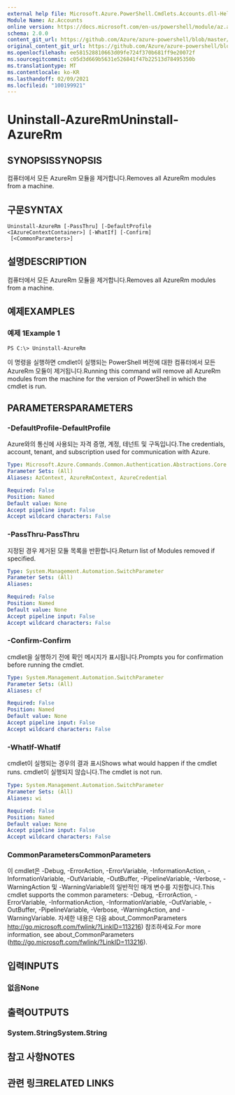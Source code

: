 ```yaml
---
external help file: Microsoft.Azure.PowerShell.Cmdlets.Accounts.dll-Help.xml
Module Name: Az.Accounts
online version: https://docs.microsoft.com/en-us/powershell/module/az.accounts/uninstall-azurerm
schema: 2.0.0
content_git_url: https://github.com/Azure/azure-powershell/blob/master/src/Accounts/Accounts/help/Uninstall-AzureRm.md
original_content_git_url: https://github.com/Azure/azure-powershell/blob/master/src/Accounts/Accounts/help/Uninstall-AzureRm.md
ms.openlocfilehash: ee581528810663d09fe724f370b681ff9e20072f
ms.sourcegitcommit: c05d3d669b5631e526841f47b22513d78495350b
ms.translationtype: MT
ms.contentlocale: ko-KR
ms.lasthandoff: 02/09/2021
ms.locfileid: "100199921"
---
```

# <span data-ttu-id="a8aee-101">Uninstall-AzureRm</span><span class="sxs-lookup"><span data-stu-id="a8aee-101">Uninstall-AzureRm</span></span>

## <span data-ttu-id="a8aee-102">SYNOPSIS</span><span class="sxs-lookup"><span data-stu-id="a8aee-102">SYNOPSIS</span></span>
<span data-ttu-id="a8aee-103">컴퓨터에서 모든 AzureRm 모듈을 제거합니다.</span><span class="sxs-lookup"><span data-stu-id="a8aee-103">Removes all AzureRm modules from a machine.</span></span>

## <span data-ttu-id="a8aee-104">구문</span><span class="sxs-lookup"><span data-stu-id="a8aee-104">SYNTAX</span></span>

```
Uninstall-AzureRm [-PassThru] [-DefaultProfile <IAzureContextContainer>] [-WhatIf] [-Confirm]
 [<CommonParameters>]
```

## <span data-ttu-id="a8aee-105">설명</span><span class="sxs-lookup"><span data-stu-id="a8aee-105">DESCRIPTION</span></span>
<span data-ttu-id="a8aee-106">컴퓨터에서 모든 AzureRm 모듈을 제거합니다.</span><span class="sxs-lookup"><span data-stu-id="a8aee-106">Removes all AzureRm modules from a machine.</span></span>

## <span data-ttu-id="a8aee-107">예제</span><span class="sxs-lookup"><span data-stu-id="a8aee-107">EXAMPLES</span></span>

### <span data-ttu-id="a8aee-108">예제 1</span><span class="sxs-lookup"><span data-stu-id="a8aee-108">Example 1</span></span>
```
PS C:\> Uninstall-AzureRm
```

<span data-ttu-id="a8aee-109">이 명령을 실행하면 cmdlet이 실행되는 PowerShell 버전에 대한 컴퓨터에서 모든 AzureRm 모듈이 제거됩니다.</span><span class="sxs-lookup"><span data-stu-id="a8aee-109">Running this command will remove all AzureRm modules from the machine for the version of PowerShell in which the cmdlet is run.</span></span>

## <span data-ttu-id="a8aee-110">PARAMETERS</span><span class="sxs-lookup"><span data-stu-id="a8aee-110">PARAMETERS</span></span>

### <span data-ttu-id="a8aee-111">-DefaultProfile</span><span class="sxs-lookup"><span data-stu-id="a8aee-111">-DefaultProfile</span></span>
<span data-ttu-id="a8aee-112">Azure와의 통신에 사용되는 자격 증명, 계정, 테넌트 및 구독입니다.</span><span class="sxs-lookup"><span data-stu-id="a8aee-112">The credentials, account, tenant, and subscription used for communication with Azure.</span></span>

```yaml
Type: Microsoft.Azure.Commands.Common.Authentication.Abstractions.Core.IAzureContextContainer
Parameter Sets: (All)
Aliases: AzContext, AzureRmContext, AzureCredential

Required: False
Position: Named
Default value: None
Accept pipeline input: False
Accept wildcard characters: False
```

### <span data-ttu-id="a8aee-113">-PassThru</span><span class="sxs-lookup"><span data-stu-id="a8aee-113">-PassThru</span></span>
<span data-ttu-id="a8aee-114">지정된 경우 제거된 모듈 목록을 반환합니다.</span><span class="sxs-lookup"><span data-stu-id="a8aee-114">Return list of Modules removed if specified.</span></span>

```yaml
Type: System.Management.Automation.SwitchParameter
Parameter Sets: (All)
Aliases:

Required: False
Position: Named
Default value: None
Accept pipeline input: False
Accept wildcard characters: False
```

### <span data-ttu-id="a8aee-115">-Confirm</span><span class="sxs-lookup"><span data-stu-id="a8aee-115">-Confirm</span></span>
<span data-ttu-id="a8aee-116">cmdlet을 실행하기 전에 확인 메시지가 표시됩니다.</span><span class="sxs-lookup"><span data-stu-id="a8aee-116">Prompts you for confirmation before running the cmdlet.</span></span>

```yaml
Type: System.Management.Automation.SwitchParameter
Parameter Sets: (All)
Aliases: cf

Required: False
Position: Named
Default value: None
Accept pipeline input: False
Accept wildcard characters: False
```

### <span data-ttu-id="a8aee-117">-WhatIf</span><span class="sxs-lookup"><span data-stu-id="a8aee-117">-WhatIf</span></span>
<span data-ttu-id="a8aee-118">cmdlet이 실행되는 경우의 결과 표시</span><span class="sxs-lookup"><span data-stu-id="a8aee-118">Shows what would happen if the cmdlet runs.</span></span>
<span data-ttu-id="a8aee-119">cmdlet이 실행되지 않습니다.</span><span class="sxs-lookup"><span data-stu-id="a8aee-119">The cmdlet is not run.</span></span>

```yaml
Type: System.Management.Automation.SwitchParameter
Parameter Sets: (All)
Aliases: wi

Required: False
Position: Named
Default value: None
Accept pipeline input: False
Accept wildcard characters: False
```

### <span data-ttu-id="a8aee-120">CommonParameters</span><span class="sxs-lookup"><span data-stu-id="a8aee-120">CommonParameters</span></span>
<span data-ttu-id="a8aee-121">이 cmdlet은 -Debug, -ErrorAction, -ErrorVariable, -InformationAction, -InformationVariable, -OutVariable, -OutBuffer, -PipelineVariable, -Verbose, -WarningAction 및 -WarningVariable의 일반적인 매개 변수를 지원합니다.</span><span class="sxs-lookup"><span data-stu-id="a8aee-121">This cmdlet supports the common parameters: -Debug, -ErrorAction, -ErrorVariable, -InformationAction, -InformationVariable, -OutVariable, -OutBuffer, -PipelineVariable, -Verbose, -WarningAction, and -WarningVariable.</span></span> <span data-ttu-id="a8aee-122">자세한 내용은 다음 about_CommonParameters http://go.microsoft.com/fwlink/?LinkID=113216) 참조하세요.</span><span class="sxs-lookup"><span data-stu-id="a8aee-122">For more information, see about_CommonParameters (http://go.microsoft.com/fwlink/?LinkID=113216).</span></span>

## <span data-ttu-id="a8aee-123">입력</span><span class="sxs-lookup"><span data-stu-id="a8aee-123">INPUTS</span></span>

### <span data-ttu-id="a8aee-124">없음</span><span class="sxs-lookup"><span data-stu-id="a8aee-124">None</span></span>

## <span data-ttu-id="a8aee-125">출력</span><span class="sxs-lookup"><span data-stu-id="a8aee-125">OUTPUTS</span></span>

### <span data-ttu-id="a8aee-126">System.String</span><span class="sxs-lookup"><span data-stu-id="a8aee-126">System.String</span></span>

## <span data-ttu-id="a8aee-127">참고 사항</span><span class="sxs-lookup"><span data-stu-id="a8aee-127">NOTES</span></span>

## <span data-ttu-id="a8aee-128">관련 링크</span><span class="sxs-lookup"><span data-stu-id="a8aee-128">RELATED LINKS</span></span>
